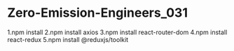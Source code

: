 # Zero-Emission-Engineers_031

1.npm install
2.npm install axios
3.npm install react-router-dom
4.npm install react-redux
5.npm install @reduxjs/toolkit 

